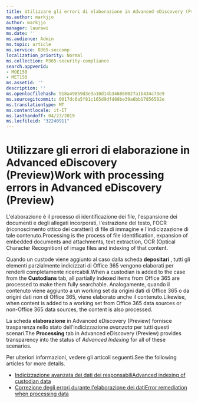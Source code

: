 ```yaml
---
title: Utilizzare gli errori di elaborazione in Advanced eDiscovery (Preview)
ms.author: markjjo
author: markjjo
manager: laurawi
ms.date: ''
ms.audience: Admin
ms.topic: article
ms.service: O365-seccomp
localization_priority: Normal
ms.collection: M365-security-compliance
search.appverid:
- MOE150
- MET150
ms.assetid: ''
description: ''
ms.openlocfilehash: 918a49859d3e3a10d14b346860027a1b434c73e9
ms.sourcegitcommit: 0017dc6a5f81c165d9dfd88be39a6bb17856582e
ms.translationtype: MT
ms.contentlocale: it-IT
ms.lasthandoff: 04/23/2019
ms.locfileid: "32240911"
---
```

# <a name="work-with-processing-errors-in-advanced-ediscovery-preview"></a><span data-ttu-id="280d3-102">Utilizzare gli errori di elaborazione in Advanced eDiscovery (Preview)</span><span class="sxs-lookup"><span data-stu-id="280d3-102">Work with processing errors in Advanced eDiscovery (Preview)</span></span>

<span data-ttu-id="280d3-103">L'elaborazione è il processo di identificazione dei file, l'espansione dei documenti e degli allegati incorporati, l'estrazione del testo, l'OCR (riconoscimento ottico dei caratteri) di file di immagine e l'indicizzazione di tale contenuto.</span><span class="sxs-lookup"><span data-stu-id="280d3-103">Processing is the process of file identification, expansion of embedded documents and attachments, text extraction, OCR (Optical Character Recognition) of image files and indexing of that content.</span></span>  

<span data-ttu-id="280d3-104">Quando un custode viene aggiunto al caso dalla scheda **depositari** , tutti gli elementi parzialmente indicizzati di Office 365 vengono elaborati per renderli completamente ricercabili.</span><span class="sxs-lookup"><span data-stu-id="280d3-104">When a custodian is added to the case from the **Custodians** tab, all partially indexed items from Office 365 are processed to make them fully searchable.</span></span>  <span data-ttu-id="280d3-105">Analogamente, quando il contenuto viene aggiunto a un working set da origini dati di Office 365 o da origini dati non di Office 365, viene elaborato anche il contenuto.</span><span class="sxs-lookup"><span data-stu-id="280d3-105">Likewise, when content is added to a working set from Office 365 data sources or non-Office 365 data sources, the content is also processed.</span></span>

<span data-ttu-id="280d3-106">La scheda **elaborazione** in Advanced eDiscovery (Preview) fornisce trasparenza nello stato dell'indicizzazione *avanzata* per tutti questi scenari.</span><span class="sxs-lookup"><span data-stu-id="280d3-106">The **Processing** tab in Advanced eDiscovery (Preview) provides transparency into the status of *Advanced Indexing* for all of these scenarios.</span></span>

<span data-ttu-id="280d3-107">Per ulteriori informazioni, vedere gli articoli seguenti.</span><span class="sxs-lookup"><span data-stu-id="280d3-107">See the following articles for more details.</span></span>

- [<span data-ttu-id="280d3-108">Indicizzazione avanzata dei dati dei responsabili</span><span class="sxs-lookup"><span data-stu-id="280d3-108">Advanced indexing of custodian data</span></span>](indexing-custodian-data.md)
- [<span data-ttu-id="280d3-109">Correzione degli errori durante l'elaborazione dei dati</span><span class="sxs-lookup"><span data-stu-id="280d3-109">Error remediation when processing data</span></span>](error-remediation.md)
